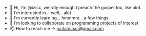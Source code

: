 - 👋 Hi, I’m @izicc, weirdly enough I preach the gospel too, like alot. 
- 👀 I’m interested in... well... alot
- 🌱 I’m currently learning... hmmmm... a few things.
- 💞️ I’m looking to collaborate on programming projects of interest
- 📫 How to reach me -> jootarisaac@gmail.com

<!---
izicc/izicc is a ✨ special ✨ repository because its `README.md` (this file) appears on your GitHub profile.
You can click the Preview link to take a look at your changes.
--->
